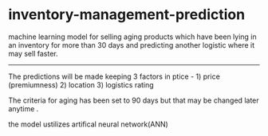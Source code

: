 # inventory-management-prediction
machine learning model for selling aging products which have been lying in an inventory for more than 30 days and predicting another logistic where it may sell faster.  

______________________________________________________________________________________________________________________________


The predictions will be made keeping 3 factors in ptice - 1) price (premiumness)
                                                          2) location
                                                          3) logistics rating
                                                          
                                                          
The criteria for aging has been set to 90 days but that may be changed later anytime .

the model ustilizes artifical neural network(ANN) 
